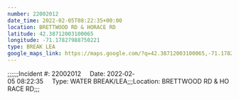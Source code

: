 ```yaml
---
number: 22002012
date_time: 2022-02-05T08:22:35+00:00
location: BRETTWOOD RD & HORACE RD
latitude: 42.38712003100065
longitude: -71.17827988750221
type: BREAK LEA
google_maps_link: https://maps.google.com/?q=42.38712003100065,-71.17827988750221
---
```


;;;;;;Incident #: 22002012     Date: 2022‐02‐05 08:22:35     Type: WATER BREAK/LEA;;;Location: BRETTWOOD RD & HORACE RD;;;
